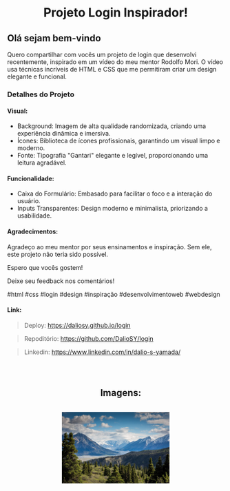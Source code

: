 <h1 align="center">Projeto Login Inspirador!</h1>

<h2>Olá sejam bem-vindo</h2>
<p>Quero compartilhar com vocês um projeto de login que desenvolvi recentemente, inspirado em um vídeo do meu mentor Rodolfo Mori. O vídeo usa técnicas incríveis de HTML e CSS que me permitiram criar um design elegante e funcional.</p>

<h3>Detalhes do Projeto </h3>
<h4> Visual: </h4>
<ul>
<li>Background: Imagem de alta qualidade randomizada, criando uma experiência dinâmica e imersiva.
</li>
<li>Ícones: Biblioteca de ícones profissionais, garantindo um visual limpo e moderno.
</li>
<li>Fonte: Tipografia "Gantari" elegante e legível, proporcionando uma leitura agradável.
</li>
</ul>

<h4>Funcionalidade:
</h4>
<ul>
<li>Caixa do Formulário: Embasado para facilitar o foco e a interação do usuário.
</li>
<li>Inputs Transparentes: Design moderno e minimalista, priorizando a usabilidade.
</li>
</ul>
<h4>Agradecimentos:</h4>

<p>Agradeço ao meu mentor por seus ensinamentos e inspiração. Sem ele, este projeto não teria sido possível.

Espero que vocês gostem!

Deixe seu feedback nos comentários!

#html #css #login #design #inspiração #desenvolvimentoweb #webdesign

</p>

<h4>Link:</h4>

> Deploy: https://daliosy.github.io/login

> Repoditório: https://github.com/DalioSY/login

> Linkedin: https://www.linkedin.com/in/dalio-s-yamada/

<br>

<div id="user-content-toc">
  <ul align="center">
    <h2 style="display: inline-block">Imagens:</h2>
  </ul>
</div>

<div align="center"> 
  <img src="./img/image.png" width="250px">
</div>

